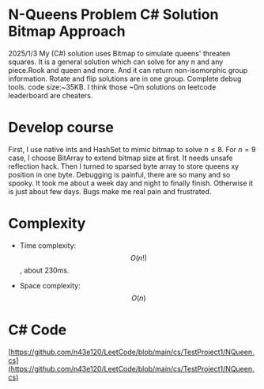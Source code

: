 # N-Queens Problem C# Solution Bitmap Approach
2025/1/3 
My (C#) solution uses Bitmap to simulate queens' threaten squares.
It is a general solution which can solve for any n and any piece.Rook and queen and more.
And it can return non-isomorphic group information.
Rotate and flip solutions are in one group.
Complete debug tools.
code size:~35KB.
I think those ~0m solutions on leetcode leaderboard are cheaters.

# Develop course
First, I use native ints and HashSet<uint64> to mimic bitmap to solve $n\le8$.
For $n=9$ case, I choose BitArray to extend bitmap size at first.
It needs unsafe reflection hack.
Then I turned to sparsed byte array to store queens xy position in one byte.
Debugging is painful, there are so many and so spooky.
It took me about a week day and night to finally finish.
Otherwise it is just about few days.
Bugs make me real pain and frustrated.
# Complexity
- Time complexity:
$$O(n!)$$, about 230ms.


- Space complexity:
$$O(n)$$

# C# Code
[https://github.com/n43e120/LeetCode/blob/main/cs/TestProject1/NQueen.cs](https://github.com/n43e120/LeetCode/blob/main/cs/TestProject1/NQueen.cs)